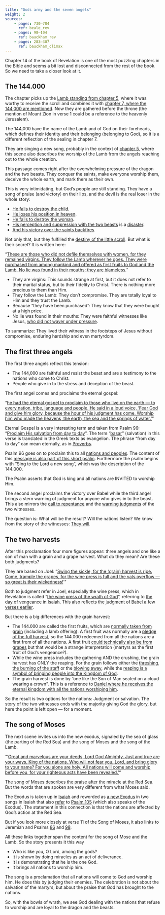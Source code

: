 ```yaml
---
title: "Gods army and the seven angels"
weight: 2
sources: 
    - pages: 730–784
      ref: beale_rev
    - pages: 98–104
      ref: bauckham_rev
    - pages: 283–307
      ref: bauckham_climax
---
```


Chapter 14 of the book of Revelation is one of the most puzzling chapters in the Bible and seems a bit lost and disconnected from the rest of the book. So we need to take a closer look at it.

## The 144.000

<a name="6c9d"></a>
The chapter picks up the [Lamb standing from chapter 5](../../../../content/seals/expl/the-book-with-the-seven-seals), where it was worthy to receive the scroll and combines it with [chapter 7, where the 144,000 are mentioned](../../../../content/army/expl/the-144000). Now they are gathered before the throne (the mention of Mount Zion in verse 1 could be a reference to the heavenly Jerusalem).

The 144,000 have the name of the Lamb and of God on their foreheads, which defines their identity and their belonging (belonging to God), so it is a different reflection of the sealing in chapter 7.

They are singing a new song, probably in the context of [chapter 5](https://www.bibleserver.com/NIV/Revelation5%3A9-10), where this scene also describes the worship of the Lamb from the angels reaching out to the whole creation.

This passage comes right after the overwhelming pressure of the dragon and the two beasts. They conquer the saints, make everyone worship them, deceive the whole earth, and mark them as their own.

This is very intimidating, but God’s people are still standing. They have a song of praise (and victory) on their lips, and the devil is the real loser in the whole story:

- [He fails to destroy the child](https://www.bibleserver.com/NIV/Revelation12%3A1-6).
- [He loses his position in heaven](https://www.bibleserver.com/NIV/Revelation12%3A7-12).
- [He fails to destroy the woman](https://www.bibleserver.com/NIV/Revelation12%3A13-17).
- [His perception and suppression with the two beasts](https://www.bibleserver.com/NIV/Revelation13) is a [disaster](../../../../content/beasts/expl/666-the-number-of-the-beast).
- [And his victory over the saints backfires](../../../../content/witnesses/expl/the-two-witnesses).

Not only that, but they fulfilled the [destiny of the little scroll](../../../../content/scroll/expl/the-little-scroll). But what is their secret? It is written here:

“[These are those who did not defile themselves with women, for they remained virgins. They follow the Lamb wherever he goes. They were purchased from among mankind and offered as first fruits to God and the Lamb. No lie was found in their mouths; they are blameless.](https://www.bibleserver.com/NIV/Revelation14%3A4-5)”

- They are virgins: This sounds strange at first, but it does not refer to their marital status, but to their fidelity to Christ. There is nothing more precious to them than Him.
- They follow the Lamb: They don’t compromise. They are totally loyal to Him and they trust the Lamb.
- Because “they have been purchased”: They know that they were bought at a high price.
- No lie was found in their mouths: They were faithful witnesses like Jesus, [who did not waver under pressure](https://www.bibleserver.com/NIV/1%20Peter2%3A22).

To summarize: They lived their witness in the footsteps of Jesus without compromise, enduring hardship and even martyrdom.

## The first three angels

<a name="6911"></a>
The first three angels reflect this tension:

- The 144,000 are faithful and resist the beast and are a testimony to the nations who come to Christ.
- People who give in to the stress and deception of the beast.

The first angel comes and proclaims the eternal gospel:

“[he had the eternal gospel to proclaim to those who live on the earth — to every nation, tribe, language and people. He said in a loud voice, ‘Fear God and give him glory, because the hour of his judgment has come. Worship him who made the heavens, the earth, the sea and the springs of water.’](https://www.bibleserver.com/NIV/Revelation14%3A6-7)”

Eternal Gospel is a very interesting term and taken from Psalm 96: “[Proclaim His salvation from day to day](https://biblehub.com/interlinear/psalms/96-2.htm)”. The term “[basar](https://biblehub.com/hebrew/1319.htm)” (salvation) in this verse is translated in the Greek texts as evangelion. The phrase “from day to day” can mean eternally, as in [Proverbs](https://www.bibleserver.com/NIV/Proverbs8%3A30).

Psalm 96 goes on to proclaim this to all [nations and peoples](https://www.bibleserver.com/NIV/Psalm96%3A3). The content of this [message is also part of this short psalm](https://www.bibleserver.com/NIV/Psalm96%3A7-10). Furthermore the psalm begins with “Sing to the Lord a new song”, which was the description of the 144.000.

The Psalm asserts that God is king and all nations are INVITED to worship Him.

The second angel proclaims the victory over Babel while the third angel brings a stern warning of judgment for anyone who gives in to the beast. This also mirrors the [call to repentance](https://www.bibleserver.com/NIV/Revelation11%3A3) and the [warning judgments](https://www.bibleserver.com/NIV/Revelation11%3A5) of the two witnesses.

The question is: What will be the result? Will the nations listen? We know from the story of the witnesses: [They will](../../../../content/witnesses/expl/the-two-witnesses).

## The two harvests

<a name="833c"></a>
After this proclamation four more figures appear: three angels and one like a son of man with a grain and a grape harvest. What do they mean? Are these both judgments?

They are based on Joel: “[Swing the sickle, for the (grain) harvest is ripe. Come, trample the grapes, for the wine press is full and the vats overflow — so great is their wickedness!](https://www.bibleserver.com/NIV/Joel3%3A13)’”

Both to judgment refer in Joel, especially the wine press, which in Revelation is called “[the wine press of the wrath of God](https://www.bibleserver.com/NIV/Revelation14%3A19)”, referring to [the day of vengeance in Isaiah](https://www.bibleserver.com/NIV/Isaiah63%3A1-6). This also reflects the [judgment of Babel a few verses earlier](https://www.bibleserver.com/NIV/Revelation14%3A10).

But there is a big differences with the grain harvest:

- The 144.000 are called the first fruits, which are [normally taken from grain](https://www.bibleserver.com/NIV/Leviticus23%3A9-14) (including a lamb offering). A first fruit was normally are a [pledge of the full harvest](https://www.bibleserver.com/NIV/Romans11%3A16), so the 144.000 redeemed from all the nations are a first from of all the nations. A first fruit [could technically also be from grapes](https://www.bibleserver.com/NIV/Exodus22%3A29) but that would be a strange interpretation (martyrs as the first fruit of God’s vengeance?).
- While the wine press includes the gathering AND the crushing, the grain harvest has ONLY the reaping. For the grain follows either the [threshing](https://www.bibleserver.com/NIV/Jeremiah51%3A33), [the burning of the staff](https://www.bibleserver.com/NIV/Matthew3:12) or the [blowing away](https://www.bibleserver.com/NIV/Psalm1%3A4), while the [reaping is a symbol of bringing people into the Kingdom of God](https://www.bibleserver.com/NIV/Mark4%3A29).
- The grain harvest is done by “one like the Son of Man seated on a cloud wearing a crown”. This is a reference to [Daniel where he receives the eternal kingdom with all the nations worshiping him](https://www.bibleserver.com/NIV/Daniel7%3A13-14).

So the result is two options for the nations: Judgment or salvation. The story of the two witnesses ends with the majority giving God the glory, but here the point is left open — for a moment.

## The song of Moses

<a name="5102"></a>
The next scene invites us into the new exodus, signaled by the sea of glass (the parting of the Red Sea) and the song of Moses and the song of the Lamb.

“‘[Great and marvelous are your deeds, Lord God Almighty. Just and true are your ways, King of the nations. Who will not fear you, Lord, and bring glory to your name? For you alone are holy. All nations will come and worship before you, for your righteous acts have been revealed.’](https://www.bibleserver.com/NIV/Revelation15%3A3-4)“

[The song of Moses describes the praise after the miracle at the Red Sea](https://www.bibleserver.com/NIV/Exodus15%3A1-19). But the words that are spoken are very different from what Moses said.

The Exodus is taken up in [Isaiah](https://www.bibleserver.com/NIV/Isaiah11%3A15-16) and reworded as [a new Exodus](https://www.bibleserver.com/NIV/Isaiah12) in two songs in Isaiah that also [refer](https://www.bibleserver.com/NIV/Isaiah12%3A4) to [Psalm 105](https://www.bibleserver.com/NIV/Psalm105%3A1) (which also speaks of the Exodus). The statement in this connection is that the nations are affected by God’s action at the Red Sea.

But if you look more closely at verse 11 of the Song of Moses, it also links to Jeremiah and Psalms [86](https://www.bibleserver.com/NIV/Psalm86%3A8-10) and [98](https://www.bibleserver.com/NIV/Psalm98%3A1-2).

All these links together span the content for the song of Mose and the Lamb. So the story presents it this way

- Who is like you, O Lord, among the gods?
- It is shown by doing miracles as an act of deliverance.
- It is demonstrating that he is the one God.
- It brings all nations to worship him.

The song is a proclamation that all nations will come to God and worship him. He does this by judging their enemies. The celebration is not about the salvation of the martyrs, but about the praise that God has brought to the nations.

So, with the bowls of wrath, we see God dealing with the nations that refuse to worship and are loyal to the dragon and the beasts.
